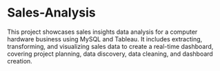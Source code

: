 # Sales-Analysis
This project showcases sales insights data analysis for a computer hardware business using MySQL and Tableau. It includes extracting, transforming, and visualizing sales data to create a real-time dashboard, covering project planning, data discovery, data cleaning, and dashboard creation.
